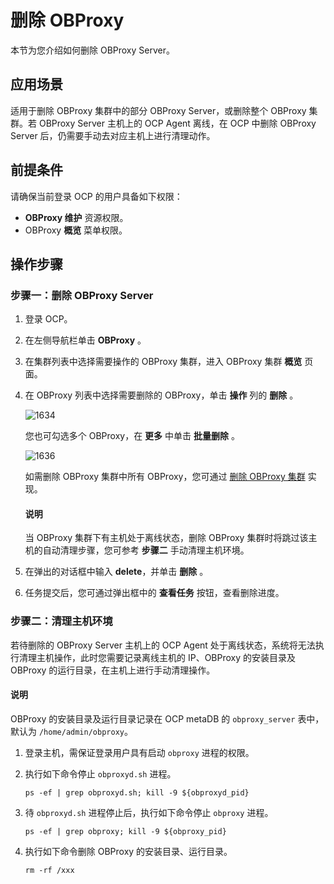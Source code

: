 # 删除 OBProxy

本节为您介绍如何删除 OBProxy Server。

## 应用场景

适用于删除 OBProxy 集群中的部分 OBProxy Server，或删除整个 OBProxy 集群。若 OBProxy Server 主机上的 OCP Agent 离线，在 OCP 中删除 OBProxy Server 后，仍需要手动去对应主机上进行清理动作。

## 前提条件

请确保当前登录 OCP 的用户具备如下权限：

* **OBProxy 维护** 资源权限。
* OBProxy **概览** 菜单权限。

## 操作步骤

### 步骤一：删除 OBProxy Server

1. 登录 OCP。

2. 在左侧导航栏单击 **OBProxy** 。

3. 在集群列表中选择需要操作的 OBProxy 集群，进入 OBProxy 集群 **概览** 页面。

4. 在 OBProxy 列表中选择需要删除的 OBProxy，单击 **操作** 列的 **删除** 。

   ![1634](https://obbusiness-private.oss-cn-shanghai.aliyuncs.com/doc/img/ocp/422/%E5%88%A0%E9%99%A4obproxy.png)

   您也可勾选多个 OBProxy，在 **更多** 中单击 **批量删除** 。

   ![1636](https://obbusiness-private.oss-cn-shanghai.aliyuncs.com/doc/img/ocp/422/%E6%89%B9%E9%87%8F%E5%88%A0%E9%99%A4obproxy.png)

   如需删除 OBProxy 集群中所有 OBProxy，您可通过 [删除 OBProxy 集群](../800.obproxy-functions/300.manage-a-obproxy-cluster/500.delete-an-obproxy-cluster.md) 实现。

   <main id="notice" type='explain'>
   <h4>说明</h4>
   <p>当 OBProxy 集群下有主机处于离线状态，删除 OBProxy 集群时将跳过该主机的自动清理步骤，您可参考 <b>步骤二</b> 手动清理主机环境。</p>
   </main>

5. 在弹出的对话框中输入 **delete**，并单击 **删除** 。

6. 任务提交后，您可通过弹出框中的 **查看任务** 按钮，查看删除进度。

### 步骤二：清理主机环境

若待删除的 OBProxy Server 主机上的 OCP Agent 处于离线状态，系统将无法执行清理主机操作，此时您需要记录离线主机的 IP、OBProxy 的安装目录及 OBProxy 的运行目录，在主机上进行手动清理操作。

<main id="notice" type='explain'>
<h4>说明</h4>
<p>OBProxy 的安装目录及运行目录记录在 OCP metaDB 的 <code>obproxy_server</code> 表中，默认为 <code>/home/admin/obproxy</code>。</p>
</main>

1. 登录主机，需保证登录用户具有启动 `obproxy` 进程的权限。

2. 执行如下命令停止 `obproxyd.sh` 进程。

   ```shell
   ps -ef | grep obproxyd.sh; kill -9 ${obproxyd_pid}
   ```

3. 待 `obproxyd.sh` 进程停止后，执行如下命令停止 `obproxy` 进程。

   ```shell
   ps -ef | grep obproxy; kill -9 ${obproxy_pid}
   ```

4. 执行如下命令删除 OBProxy 的安装目录、运行目录。

   ```shell
   rm -rf /xxx
   ```
